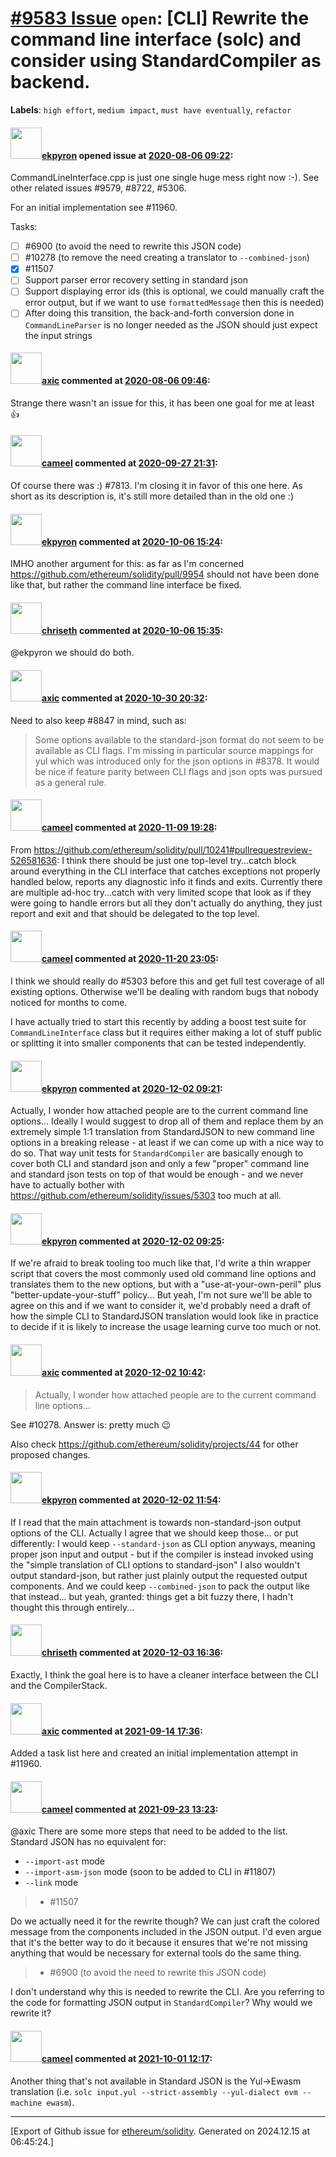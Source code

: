 # [\#9583 Issue](https://github.com/ethereum/solidity/issues/9583) `open`: [CLI] Rewrite the command line interface (solc) and consider using StandardCompiler as backend.
**Labels**: `high effort`, `medium impact`, `must have eventually`, `refactor`


#### <img src="https://avatars.githubusercontent.com/u/1347491?v=4" width="50">[ekpyron](https://github.com/ekpyron) opened issue at [2020-08-06 09:22](https://github.com/ethereum/solidity/issues/9583):

CommandLineInterface.cpp is just one single huge mess right now :-). See other related issues #9579, #8722, #5306. 

For an initial implementation see #11960.

Tasks:
- [ ] #6900 (to avoid the need to rewrite this JSON code)
- [ ] #10278 (to remove the need creating a translator to `--combined-json`)
- [x] #11507
- [ ] Support parser error recovery setting in standard json
- [ ] Support displaying error ids (this is optional, we could manually craft the error output, but if we want to use `formattedMessage` then this is needed)
- [ ] After doing this transition, the back-and-forth conversion done in `CommandLineParser` is no longer needed as the JSON should just expect the input strings

#### <img src="https://avatars.githubusercontent.com/u/20340?v=4" width="50">[axic](https://github.com/axic) commented at [2020-08-06 09:46](https://github.com/ethereum/solidity/issues/9583#issuecomment-669829396):

Strange there wasn't an issue for this, it has been one goal for me at least :+1:

#### <img src="https://avatars.githubusercontent.com/u/137030?v=4" width="50">[cameel](https://github.com/cameel) commented at [2020-09-27 21:31](https://github.com/ethereum/solidity/issues/9583#issuecomment-699690780):

Of course there was :) #7813.
I'm closing it in favor of this one here. As short as its description is, it's still more detailed than in the old one :)

#### <img src="https://avatars.githubusercontent.com/u/1347491?v=4" width="50">[ekpyron](https://github.com/ekpyron) commented at [2020-10-06 15:24](https://github.com/ethereum/solidity/issues/9583#issuecomment-704348652):

IMHO another argument for this: as far as I'm concerned https://github.com/ethereum/solidity/pull/9954 should not have been done like that, but rather the command line interface be fixed.

#### <img src="https://avatars.githubusercontent.com/u/9073706?v=4" width="50">[chriseth](https://github.com/chriseth) commented at [2020-10-06 15:35](https://github.com/ethereum/solidity/issues/9583#issuecomment-704356356):

@ekpyron we should do both.

#### <img src="https://avatars.githubusercontent.com/u/20340?v=4" width="50">[axic](https://github.com/axic) commented at [2020-10-30 20:32](https://github.com/ethereum/solidity/issues/9583#issuecomment-719783117):

Need to also keep #8847 in mind, such as:
> Some options available to the standard-json format do not seem to be available as CLI flags. I'm missing in particular source mappings for yul which was introduced only for the json options in #8378. It would be nice if feature parity between CLI flags and json opts was pursued as a general rule.

#### <img src="https://avatars.githubusercontent.com/u/137030?v=4" width="50">[cameel](https://github.com/cameel) commented at [2020-11-09 19:28](https://github.com/ethereum/solidity/issues/9583#issuecomment-724228160):

From https://github.com/ethereum/solidity/pull/10241#pullrequestreview-526581636: I think there should be just one top-level try...catch block around everything in the CLI interface that catches exceptions not properly handled below, reports any diagnostic info it finds and exits. Currently there are multiple ad-hoc try...catch with very limited scope that look as if they were going to handle errors but all they don't actually do anything, they just report and exit and that should be delegated to the top level.

#### <img src="https://avatars.githubusercontent.com/u/137030?v=4" width="50">[cameel](https://github.com/cameel) commented at [2020-11-20 23:05](https://github.com/ethereum/solidity/issues/9583#issuecomment-731451901):

I think we should really do #5303 before this and get full test coverage of all existing options. Otherwise we'll be dealing with random bugs that nobody noticed for months to come.

I have actually tried to start this recently by adding a boost test suite for `CommandLineInterface` class but it requires either making a lot of stuff public or splitting it into smaller components that can be tested independently.

#### <img src="https://avatars.githubusercontent.com/u/1347491?v=4" width="50">[ekpyron](https://github.com/ekpyron) commented at [2020-12-02 09:21](https://github.com/ethereum/solidity/issues/9583#issuecomment-737102636):

Actually, I wonder how attached people are to the current command line options...
Ideally I would suggest to drop all of them and replace them by an extremely simple 1:1 translation from StandardJSON to new command line options in a breaking release - at least if we can come up with a nice way to do so. That way unit tests for ``StandardCompiler`` are basically enough to cover both CLI and standard json and only a few "proper" command line and standard json tests on top of that would be enough - and we never have to actually bother with https://github.com/ethereum/solidity/issues/5303 too much at all.

#### <img src="https://avatars.githubusercontent.com/u/1347491?v=4" width="50">[ekpyron](https://github.com/ekpyron) commented at [2020-12-02 09:25](https://github.com/ethereum/solidity/issues/9583#issuecomment-737105018):

If we're afraid to break tooling too much like that, I'd write a thin wrapper script that covers the most commonly used old command line options and translates them to the new options, but with a "use-at-your-own-peril" plus "better-update-your-stuff" policy...
But yeah, I'm not sure we'll be able to agree on this and if we want to consider it, we'd probably need a draft of how the simple CLI to StandardJSON translation would look like in practice to decide if it is likely to increase the usage learning curve too much or not.

#### <img src="https://avatars.githubusercontent.com/u/20340?v=4" width="50">[axic](https://github.com/axic) commented at [2020-12-02 10:42](https://github.com/ethereum/solidity/issues/9583#issuecomment-737148054):

> Actually, I wonder how attached people are to the current command line options...

See #10278. Answer is: pretty much :wink:

Also check https://github.com/ethereum/solidity/projects/44 for other proposed changes.

#### <img src="https://avatars.githubusercontent.com/u/1347491?v=4" width="50">[ekpyron](https://github.com/ekpyron) commented at [2020-12-02 11:54](https://github.com/ethereum/solidity/issues/9583#issuecomment-737183664):

If I read that the main attachment is towards non-standard-json output options of the CLI. Actually I agree that we should keep those... or put differently: I would keep ``--standard-json`` as CLI option anyways, meaning proper json input and output - but if the compiler is instead invoked using the "simple translation of CLI options to standard-json" I also wouldn't output standard-json, but rather just plainly output the requested output components. And we could keep ``--combined-json`` to pack the output like that instead... but yeah, granted: things get a bit fuzzy there, I hadn't thought this through entirely...

#### <img src="https://avatars.githubusercontent.com/u/9073706?v=4" width="50">[chriseth](https://github.com/chriseth) commented at [2020-12-03 16:36](https://github.com/ethereum/solidity/issues/9583#issuecomment-738124470):

Exactly, I think the goal here is to have a cleaner interface between the CLI and the CompilerStack.

#### <img src="https://avatars.githubusercontent.com/u/20340?v=4" width="50">[axic](https://github.com/axic) commented at [2021-09-14 17:36](https://github.com/ethereum/solidity/issues/9583#issuecomment-919369129):

Added a task list here and created an initial implementation attempt in #11960.

#### <img src="https://avatars.githubusercontent.com/u/137030?v=4" width="50">[cameel](https://github.com/cameel) commented at [2021-09-23 13:23](https://github.com/ethereum/solidity/issues/9583#issuecomment-925813218):

@axic There are some more steps that need to be added to the list. Standard JSON has no equivalent for:
- `--import-ast` mode
- `--import-asm-json` mode (soon to be added to CLI in #11807)
- `--link` mode

> - #11507

Do we actually need it for the rewrite though? We can just craft the colored message from the components included in the JSON output. I'd even argue that it's the better way to do it because it ensures that we're not missing anything that would be necessary for external tools do the same thing.

> - #6900 (to avoid the need to rewrite this JSON code)

I don't understand why this is needed to rewrite the CLI. Are you referring to the code for formatting JSON output in `StandardCompiler`? Why would we rewrite it?

#### <img src="https://avatars.githubusercontent.com/u/137030?v=4" width="50">[cameel](https://github.com/cameel) commented at [2021-10-01 12:17](https://github.com/ethereum/solidity/issues/9583#issuecomment-932178765):

Another thing that's not available in Standard JSON is the Yul->Ewasm translation (i.e. `solc input.yul --strict-assembly --yul-dialect evm --machine ewasm`).


-------------------------------------------------------------------------------



[Export of Github issue for [ethereum/solidity](https://github.com/ethereum/solidity). Generated on 2024.12.15 at 06:45:24.]
